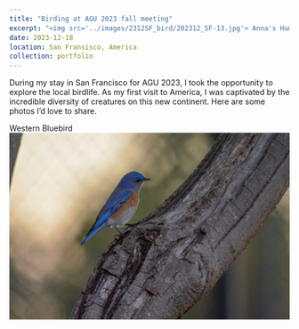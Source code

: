 ```yaml
---
title: "Birding at AGU 2023 fall meeting"
excerpt: "<img src='../images/2312SF_bird/202312_SF-13.jpg'> Anna's Hummingbird"
date: 2023-12-18
location: San Fransisco, America
collection: portfolio
---
```


During my stay in San Francisco for AGU 2023, I took the opportunity to explore the local birdlife. As my first visit to America, I was captivated by the incredible diversity of creatures on this new continent. Here are some photos I’d love to share.

Western Bluebird
![Western Bluebird](/images/2312SF_bird/202312_SF.jpg)
